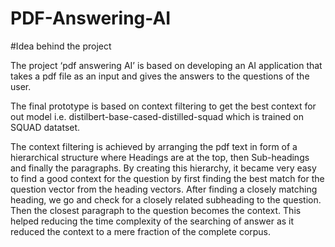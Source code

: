 # PDF-Answering-AI
#Idea behind the project

The project ‘pdf answering AI’ is based on developing an AI application that takes a pdf file as an input and gives the answers to the questions of the user.

The final prototype is based on context filtering to get the best context for out model i.e. distilbert-base-cased-distilled-squad which is trained on SQUAD datatset. 

The context filtering is achieved by arranging the pdf text in form of a hierarchical structure where Headings are at the top, then Sub-headings and finally the paragraphs. By creating this hierarchy, it became very easy to find a good context for the question by first finding the best match for the question vector from the heading vectors. After finding a closely matching heading, we go and check for a closely related subheading to the question. Then the closest paragraph to the question becomes the context. This helped reducing the time complexity of the searching of answer as it reduced the context to a mere fraction of the complete corpus. 

